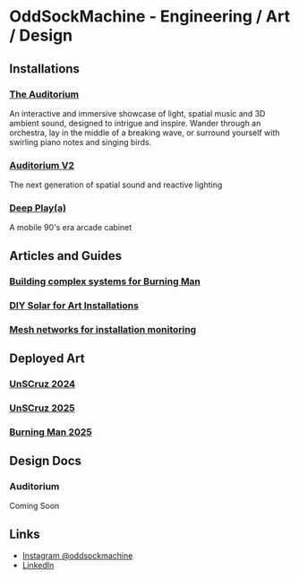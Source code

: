 # OddSockMachine - Engineering / Art / Design

## Installations

### [The Auditorium](docs/AUDITORIUM.md/)

An interactive and immersive showcase of light, spatial music and 3D ambient sound, designed to intrigue and inspire. Wander through an orchestra, lay in the middle of a breaking wave, or surround yourself with swirling piano notes and singing birds.

### [Auditorium V2](docs/AUDITORIUM_V2.md/)

The next generation of spatial sound and reactive lighting

### [Deep Play(a)](docs/DEEP_PLAY.md/)

A mobile  90's era arcade cabinet

## Articles and Guides

###  [Building complex systems for Burning Man](docs/SYSTEMS.md/)

###  [DIY Solar for Art Installations](docs/SOLAR.md/)

###  [Mesh networks for installation monitoring](docs/MESH.md/)

## Deployed Art

### [UnSCruz 2024](docs/UNSCRUZ24.md/)

### [UnSCruz 2025](docs/UNSCRUZ25.md/)

### [Burning Man 2025](docs/BURNINGMAN25.md/)

## Design Docs

### Auditorium
Coming Soon

## Links

- [Instagram @oddsockmachine](https://www.instagram.com/oddsockmachine/)
- [LinkedIn](https://www.linkedin.com/)